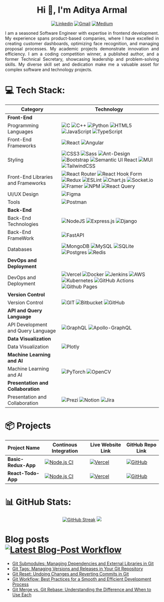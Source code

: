 <!--
[![](https://visitcount.itsvg.in/api?id=Aditya-Armal&icon=0&color=0)](https://visitcount.itsvg.in)

### ✍️ Random Dev Quote
![](https://quotes-github-readme.vercel.app/api?type=horizontal&theme=default)
-->

<h1 align="center">Hi 👋, I'm Aditya Armal</h1>
<div align="center" text>

[![Linkedin](https://img.shields.io/badge/-LinkedIn-blue?style=for-the-badge&logo=Linkedin&logoColor=white)](https://www.linkedin.com/in/aditya-armal/)
[![Gmail](https://img.shields.io/badge/-Gmail-c14438?style=for-the-badge&logo=Gmail&logoColor=white)](mailto:mr.adityaarmal@gmail.com)
[![Medium](https://img.shields.io/badge/Medium-12100E?style=for-the-badge&logo=medium&logoColor=white)](https://medium.com/@aditya-armal)
</div>

<p align="justify">
I am a seasoned Software Engineer with expertise in frontend development. My experience spans product-based companies, where I have excelled in creating customer dashboards, optimizing face recognition, and managing proposal processes. My academic projects demonstrate innovation and efficiency. I am a coding competition winner, a published author, and a former Technical Secretary, showcasing leadership and problem-solving skills. My diverse skill set and dedication make me a valuable asset for complex software and technology projects.
</p>

# 💻 Tech Stack:

| **Category**                        | **Technology**                                             |
|------------------------------------|-----------------------------------------------------------|
| **Front-End**                       |                                                           |
| Programming Languages              | ![C](https://img.shields.io/badge/c-%2300599C.svg?style=for-the-badge&logo=c&logoColor=white) ![C++](https://img.shields.io/badge/c++-%2300599C.svg?style=for-the-badge&logo=c%2B%2B&logoColor=white) ![Python](https://img.shields.io/badge/python-3670A0?style=for-the-badge&logo=python&logoColor=ffdd54) ![HTML5](https://img.shields.io/badge/html5-%23E34F26.svg?style=for-the-badge&logo=html5&logoColor=white) ![JavaScript](https://img.shields.io/badge/javascript-%23323330.svg?style=for-the-badge&logo=javascript&logoColor=%23F7DF1E) ![TypeScript](https://img.shields.io/badge/typescript-%23007ACC.svg?style=for-the-badge&logo=typescript&logoColor=white) |
| Front-End Frameworks               | ![React](https://img.shields.io/badge/react-%2320232a.svg?style=for-the-badge&logo=react&logoColor=%2361DAFB) ![Angular](https://img.shields.io/badge/angular-%23DD0031.svg?style=for-the-badge&logo=angular&logoColor=white) |
| Styling                            | ![CSS3](https://img.shields.io/badge/css3-%231572B6.svg?style=for-the-badge&logo=css3&logoColor=white) ![Sass](https://img.shields.io/badge/Sass-CC6699?style=for-the-badge&logo=Sass&logoColor=FFFFFF) ![Ant-Design](https://img.shields.io/badge/-AntDesign-%230170FE?style=for-the-badge&logo=ant-design&logoColor=white) ![Bootstrap](https://img.shields.io/badge/bootstrap-%238511FA.svg?style=for-the-badge&logo=bootstrap&logoColor=white) ![Semantic UI React](https://img.shields.io/badge/Semantic%20UI%20React-%2335BDB2.svg?style=for-the-badge&logo=SemanticUIReact&logoColor=white) ![MUI](https://img.shields.io/badge/MUI-%230081CB.svg?style=for-the-badge&logo=mui&logoColor=white) ![TailwindCSS](https://img.shields.io/badge/tailwindcss-%2338B2AC.svg?style=for-the-badge&logo=tailwind-css&logoColor=white) |
| Front-End Libraries and Frameworks  | ![React Router](https://img.shields.io/badge/React_Router-CA4245?style=for-the-badge&logo=react-router&logoColor=white) ![React Hook Form](https://img.shields.io/badge/React%20Hook%20Form-%23EC5990.svg?style=for-the-badge&logo=reacthookform&logoColor=white) ![Redux](https://img.shields.io/badge/redux-%23593d88.svg?style=for-the-badge&logo=redux&logoColor=white) ![ESLint](https://img.shields.io/badge/ESLint-4B3263?style=for-the-badge&logo=eslint&logoColor=white) ![Chart.js](https://img.shields.io/badge/chart.js-F5788D.svg?style=for-the-badge&logo=chart.js&logoColor=white) ![Socket.io](https://img.shields.io/badge/Socket.io-black?style=for-the-badge&logo=socket.io&badgeColor=010101) ![Framer](https://img.shields.io/badge/Framer-black?style=for-the-badge&logo=framer&logoColor=blue) ![NPM](https://img.shields.io/badge/NPM-%23CB3837.svg?style=for-the-badge&logo=npm&logoColor=white) ![React Query](https://img.shields.io/badge/-React%20Query-FF4154?style=for-the-badge&logo=react%20query&logoColor=white)|
| UI/UX Design                       | ![Figma](https://img.shields.io/badge/figma-%23F24E1E.svg?style=for-the-badge&logo=figma&logoColor=white) |
| Tools                              | ![Postman](https://img.shields.io/badge/Postman-FF6C37?style=for-the-badge&logo=postman&logoColor=white)  |
| **Back-End**                        |                                                           |
| Back-End Technologies              | ![NodeJS](https://img.shields.io/badge/node.js-6DA55F?style=for-the-badge&logo=node.js&logoColor=white) ![Express.js](https://img.shields.io/badge/express.js-%23404d59.svg?style=for-the-badge&logo=express&logoColor=%2361DAFB) ![Django](https://img.shields.io/badge/django-%23092E20.svg?style=for-the-badge&logo=django&logoColor=white) |
|Back-End FrameWork | ![FastAPI](https://img.shields.io/badge/FastAPI-005571?style=for-the-badge&logo=fastapi) |
| Databases                          | ![MongoDB](https://img.shields.io/badge/MongoDB-%234ea94b.svg?style=for-the-badge&logo=mongodb&logoColor=white) ![MySQL](https://img.shields.io/badge/mysql-%2300000f.svg?style=for-the-badge&logo=mysql&logoColor=white) ![SQLite](https://img.shields.io/badge/sqlite-%2307405e.svg?style=for-the-badge&logo=sqlite&logoColor=white) ![Postgres](https://img.shields.io/badge/postgres-%23316192.svg?style=for-the-badge&logo=postgresql&logoColor=white) ![Redis](https://img.shields.io/badge/redis-%23DD0031.svg?style=for-the-badge&logo=redis&logoColor=white) |
| **DevOps and Deployment**           |                                                           |
| DevOps and Deployment              |  ![Vercel](https://img.shields.io/badge/vercel-%23000000.svg?style=for-the-badge&logo=vercel&logoColor=white) ![Docker](https://img.shields.io/badge/docker-%230db7ed.svg?style=for-the-badge&logo=docker&logoColor=white) ![Jenkins](https://img.shields.io/badge/jenkins-%232C5263.svg?style=for-the-badge&logo=jenkins&logoColor=white) ![AWS](https://img.shields.io/badge/AWS-%23FF9900.svg?style=for-the-badge&logo=amazon-aws&logoColor=white) ![Kubernetes](https://img.shields.io/badge/kubernetes-%23326ce5.svg?style=for-the-badge&logo=kubernetes&logoColor=white) ![GitHub Actions](https://img.shields.io/badge/github%20actions-%232671E5.svg?style=for-the-badge&logo=githubactions&logoColor=white) ![Github Pages](https://img.shields.io/badge/github%20pages-121013?style=for-the-badge&logo=github&logoColor=white) |
| **Version Control**                 |                                                           |
| Version Control                    | ![GIT](https://img.shields.io/badge/Git-fc6d26?style=for-the-badge&logo=git&logoColor=white) ![Bitbucket](https://img.shields.io/badge/bitbucket-%230047B3.svg?style=for-the-badge&logo=bitbucket&logoColor=white) ![GitHub](https://img.shields.io/badge/github-%23121011.svg?style=for-the-badge&logo=github&logoColor=white) |
| **API and Query Language**          |                                                           |
| API Development and Query Language | ![GraphQL](https://img.shields.io/badge/-GraphQL-E10098?style=for-the-badge&logo=graphql&logoColor=white) ![Apollo-GraphQL](https://img.shields.io/badge/-ApolloGraphQL-311C87?style=for-the-badge&logo=apollo-graphql) |
| **Data Visualization**              |                                                           |
| Data Visualization                  | ![Plotly](https://img.shields.io/badge/Plotly-%233F4F75.svg?style=for-the-badge&logo=plotly&logoColor=white)|
| **Machine Learning and AI**        |                                                           |
| Machine Learning and AI            | ![PyTorch](https://img.shields.io/badge/PyTorch-%23EE4C2C.svg?style=for-the-badge&logo=PyTorch&logoColor=white) ![OpenCV](https://img.shields.io/badge/opencv-%23white.svg?style=for-the-badge&logo=opencv&logoColor=white) |
| **Presentation and Collaboration**  |                                                           |
| Presentation and Collaboration      | ![Prezi](https://img.shields.io/badge/Prezi-%23000000.svg?style=for-the-badge&logo=Prezi&logoColor=white) ![Notion](https://img.shields.io/badge/Notion-%23000000.svg?style=for-the-badge&logo=notion&logoColor=white) ![Jira](https://img.shields.io/badge/jira-%230A0FFF.svg?style=for-the-badge&logo=jira&logoColor=white) |

# 📦 Projects
<div align="center">
  
| Project Name        | Continous Integration | Live Website Link | GitHub Repo Link |
|---------------------|------------|-------------------|-----------------|
| **Basic-Redux-App**     | [![Node.js CI](https://github.com/Aditya-Armal/Basic-Redux-App/actions/workflows/main.yml/badge.svg?branch=main)](https://github.com/Aditya-Armal/Basic-Redux-App/actions/workflows/main.yml) | [![Vercel](https://img.shields.io/badge/Vercel-000000?style=for-the-badge&logo=Vercel&logoColor=FFFFFF)](https://basic-redux-app.vercel.app/) | [![GitHub](https://img.shields.io/badge/GitHub-181717?style=for-the-badge&logo=GitHub&logoColor=FFFFFF)](https://github.com/Aditya-Armal/Basic-Redux-App/) |
| **React-Todo-App**      | [![Node.js CI](https://github.com/Aditya-Armal/reactjs-todo-app/actions/workflows/node.js.yml/badge.svg)](https://github.com/Aditya-Armal/reactjs-todo-app/actions/workflows/node.js.yml) | [![Vercel](https://img.shields.io/badge/Vercel-000000?style=for-the-badge&logo=Vercel&logoColor=FFFFFF)](https://adityaarmal-todo-app.vercel.app/) | [![GitHub](https://img.shields.io/badge/GitHub-181717?style=for-the-badge&logo=GitHub&logoColor=FFFFFF)](https://github.com/Aditya-Armal/reactjs-todo-app) |

</div>

# 📊 GitHub Stats:
<div align="center">
  
[![GitHub Streak](https://github-aditya-armal-streak-stats.vercel.app?user=Aditya-Armal)](https://git.io/streak-stats)
![](https://github-readme-stats.vercel.app/api/top-langs/?username=Aditya-Armal&theme=default&hide_border=false&include_all_commits=true&count_private=true&layout=compact&langs_count=8)

</div>

# Blog posts [![Latest Blog-Post Workflow](https://github.com/Aditya-Armal/Aditya-Armal/actions/workflows/blog-post-workflow.yml/badge.svg?branch=main)](https://github.com/Aditya-Armal/Aditya-Armal/actions/workflows/blog-post-workflow.yml)
<!-- BLOG-POST-LIST:START -->
- [Git Submodules: Managing Dependencies and External Libraries in Git](https://aditya-armal.medium.com/git-submodules-managing-dependencies-and-external-libraries-in-git-d71e557ef9f1?source=rss-d9f1d8504b07------2)
- [Git Tags: Managing Versions and Releases in Your Git Repository](https://aditya-armal.medium.com/git-tags-managing-versions-and-releases-in-your-git-repository-9a4ee1a24fea?source=rss-d9f1d8504b07------2)
- [Git Reset: Undoing Changes and Reverting Commits in Git](https://aditya-armal.medium.com/git-reset-undoing-changes-and-reverting-commits-in-git-12a912d26589?source=rss-d9f1d8504b07------2)
- [Git Workflow: Best Practices for a Smooth and Efficient Development Process](https://aditya-armal.medium.com/git-workflow-best-practices-for-a-smooth-and-efficient-development-process-2e43e4f2eb2e?source=rss-d9f1d8504b07------2)
- [Git Merge vs. Git Rebase: Understanding the Difference and When to Use Each](https://aditya-armal.medium.com/git-merge-vs-git-rebase-understanding-the-difference-and-when-to-use-each-144430efc34b?source=rss-d9f1d8504b07------2)
<!-- BLOG-POST-LIST:END -->
